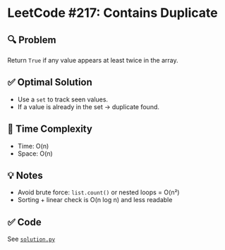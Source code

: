 # LeetCode #217: Contains Duplicate

## 🔍 Problem

Return `True` if any value appears at least twice in the array.

## ✅ Optimal Solution

- Use a `set` to track seen values.
- If a value is already in the set → duplicate found.

## 🔢 Time Complexity

- Time: O(n)
- Space: O(n)

## 💡 Notes

- Avoid brute force: `list.count()` or nested loops = O(n²)
- Sorting + linear check is O(n log n) and less readable

## ✅ Code

See [`solution.py`](./optimal.py)